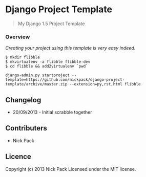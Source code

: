 Django Project Template
=======================
> My Django 1.5 Project Template

### Overview
*Creating your project using this template is very easy indeed*.

```
$ mkdir flibble
$ mkvirtualenv -a flibble flibble-dev
$ cd flibble && add2virtualenv `pwd`
```

```
django-admin.py startproject --template=https://github.com/nickpack/django-project-template/archive/master.zip --extension=py,rst,html flibble
```

## Changelog
* 20/09/2013 - Initial scrabble together

## Contributers
* Nick Pack

## Licence
Copyright (c) 2013 Nick Pack
Licensed under the MIT license.
